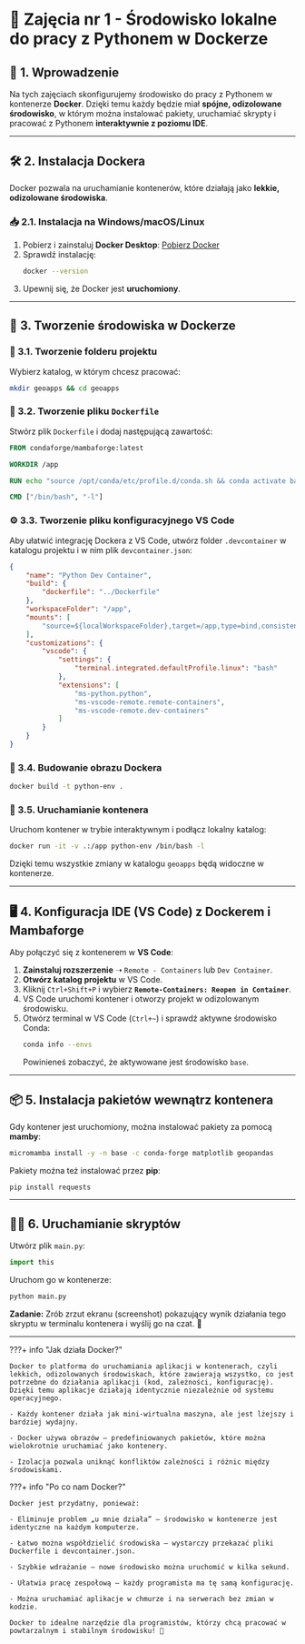 # 📌 **Zajęcia nr 1 - Środowisko lokalne do pracy z Pythonem w Dockerze**

## 🏁 1. Wprowadzenie
Na tych zajęciach skonfigurujemy środowisko do pracy z Pythonem w kontenerze **Docker**. Dzięki temu każdy będzie miał **spójne, odizolowane środowisko**, w którym można instalować pakiety, uruchamiać skrypty i pracować z Pythonem **interaktywnie z poziomu IDE**.

---

## 🛠 2. Instalacja Dockera
Docker pozwala na uruchamianie kontenerów, które działają jako **lekkie, odizolowane środowiska**.

### 📥 2.1. Instalacja na Windows/macOS/Linux
1. Pobierz i zainstaluj **Docker Desktop**: [Pobierz Docker](https://www.docker.com/get-started)
2. Sprawdź instalację:
    ```sh
    docker --version
    ```
3. Upewnij się, że Docker jest **uruchomiony**.

---

## 🔧 3. Tworzenie środowiska w Dockerze

### 📂 3.1. Tworzenie folderu projektu
Wybierz katalog, w którym chcesz pracować:
```sh
mkdir geoapps && cd geoapps
```

### 📜 3.2. Tworzenie pliku `Dockerfile`
Stwórz plik `Dockerfile` i dodaj następującą zawartość:
```dockerfile
FROM condaforge/mambaforge:latest

WORKDIR /app

RUN echo "source /opt/conda/etc/profile.d/conda.sh && conda activate base" >> ~/.bashrc

CMD ["/bin/bash", "-l"]
```

### ⚙️ 3.3. Tworzenie pliku konfiguracyjnego VS Code
Aby ułatwić integrację Dockera z VS Code, utwórz folder `.devcontainer` w katalogu projektu i w nim plik `devcontainer.json`:
```json
{
    "name": "Python Dev Container",
    "build": {
        "dockerfile": "../Dockerfile"
    },
    "workspaceFolder": "/app",
    "mounts": [
        "source=${localWorkspaceFolder},target=/app,type=bind,consistency=cached"
    ],
    "customizations": {
        "vscode": {
            "settings": {
                "terminal.integrated.defaultProfile.linux": "bash"
            },
            "extensions": [
                "ms-python.python",
                "ms-vscode-remote.remote-containers",
                "ms-vscode-remote.dev-containers"
            ]
        }
    }
}

```

### 🚀 3.4. Budowanie obrazu Dockera
```sh
docker build -t python-env .
```

### 🔄 3.5. Uruchamianie kontenera
Uruchom kontener w trybie interaktywnym i podłącz lokalny katalog:
```sh
docker run -it -v .:/app python-env /bin/bash -l
```
Dzięki temu wszystkie zmiany w katalogu `geoapps` będą widoczne w kontenerze.

---

## 🖥️ 4. Konfiguracja IDE (VS Code) z Dockerem i Mambaforge
Aby połączyć się z kontenerem w **VS Code**:

1. **Zainstaluj rozszerzenie** ➝ `Remote - Containers` lub `Dev Container`.
2. **Otwórz katalog projektu** w VS Code.
3. Kliknij `Ctrl+Shift+P` i wybierz **`Remote-Containers: Reopen in Container`**.
4. VS Code uruchomi kontener i otworzy projekt w odizolowanym środowisku.
5. Otwórz terminal w VS Code (`Ctrl+~`) i sprawdź aktywne środowisko Conda:
   ```sh
   conda info --envs
   ```
   Powinieneś zobaczyć, że aktywowane jest środowisko `base`.

---

## 📦 5. Instalacja pakietów wewnątrz kontenera
Gdy kontener jest uruchomiony, można instalować pakiety za pomocą **mamby**:
```sh
micromamba install -y -n base -c conda-forge matplotlib geopandas
```
Pakiety można też instalować przez **pip**:
```sh
pip install requests
```

---

## 🏃‍♂️ 6. Uruchamianie skryptów

Utwórz plik `main.py`:

```python
import this
```

Uruchom go w kontenerze:

```sh
python main.py
```

**Zadanie:** Zrób zrzut ekranu (screenshot) pokazujący wynik działania tego skryptu w terminalu kontenera i wyślij go na czat. 📸

---

???+ info "Jak działa Docker?"

    Docker to platforma do uruchamiania aplikacji w kontenerach, czyli lekkich, odizolowanych środowiskach, które zawierają wszystko, co jest potrzebne do działania aplikacji (kod, zależności, konfigurację). Dzięki temu aplikacje działają identycznie niezależnie od systemu operacyjnego.

    - Każdy kontener działa jak mini-wirtualna maszyna, ale jest lżejszy i bardziej wydajny.

    - Docker używa obrazów – predefiniowanych pakietów, które można wielokrotnie uruchamiać jako kontenery.

    - Izolacja pozwala uniknąć konfliktów zależności i różnic między środowiskami.

???+ info "Po co nam Docker?"

    Docker jest przydatny, ponieważ:

    - Eliminuje problem „u mnie działa” – środowisko w kontenerze jest identyczne na każdym komputerze.

    - Łatwo można współdzielić środowiska – wystarczy przekazać pliki Dockerfile i devcontainer.json.

    - Szybkie wdrażanie – nowe środowisko można uruchomić w kilka sekund.

    - Ułatwia pracę zespołową – każdy programista ma tę samą konfigurację.

    - Można uruchamiać aplikacje w chmurze i na serwerach bez zmian w kodzie.

    Docker to idealne narzędzie dla programistów, którzy chcą pracować w powtarzalnym i stabilnym środowisku! 🚀